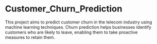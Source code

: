 # Customer_Churn_Prediction
This project aims to predict customer churn in the telecom industry using machine learning techniques. Churn prediction helps businesses identify customers who are likely to leave, enabling them to take proactive measures to retain them.
